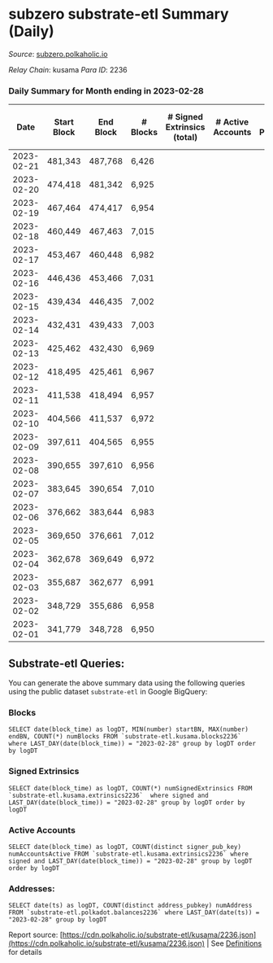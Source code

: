 # subzero substrate-etl Summary (Daily)

_Source_: [subzero.polkaholic.io](https://subzero.polkaholic.io)

*Relay Chain*: kusama
*Para ID*: 2236



### Daily Summary for Month ending in 2023-02-28


| Date | Start Block | End Block | # Blocks | # Signed Extrinsics (total) | # Active Accounts | # Passive | # New | # Addresses with Balances | # Events | # Transfers | # XCM Transfers In | # XCM Transfers Out |
| ---- | ----------- | --------- | -------- | --------------------------- | ----------------- | --------- | ----- | ------------------------- | -------- | ----------- | ------------------ | ------------------- |
| 2023-02-21 | 481,343 | 487,768 | 6,426  |  |  |  |  |  | 12,858 |   |   |   |
| 2023-02-20 | 474,418 | 481,342 | 6,925  |  |  |  |  | 9 | 13,857 |   |   |   |
| 2023-02-19 | 467,464 | 474,417 | 6,954  |  |  |  |  | 9 | 13,915 |   |   |   |
| 2023-02-18 | 460,449 | 467,463 | 7,015  |  |  |  |  | 9 | 14,037 |   |   |   |
| 2023-02-17 | 453,467 | 460,448 | 6,982  |  |  |  |  | 9 | 13,972 |   |   |   |
| 2023-02-16 | 446,436 | 453,466 | 7,031  |  |  |  |  | 9 | 14,065 |   |   |   |
| 2023-02-15 | 439,434 | 446,435 | 7,002  |  |  |  |  | 9 | 14,011 |   |   |   |
| 2023-02-14 | 432,431 | 439,433 | 7,003  |  |  |  |  | 9 | 14,013 |   |   |   |
| 2023-02-13 | 425,462 | 432,430 | 6,969  |  |  |  |  | 9 | 13,945 |   |   |   |
| 2023-02-12 | 418,495 | 425,461 | 6,967  |  |  |  |  | 9 | 13,941 |   |   |   |
| 2023-02-11 | 411,538 | 418,494 | 6,957  |  |  |  |  | 9 | 13,921 |   |   |   |
| 2023-02-10 | 404,566 | 411,537 | 6,972  |  |  |  |  | 9 | 13,951 |   |   |   |
| 2023-02-09 | 397,611 | 404,565 | 6,955  |  |  |  |  | 9 | 13,918 |   |   |   |
| 2023-02-08 | 390,655 | 397,610 | 6,956  |  |  |  |  | 9 | 13,918 |   |   |   |
| 2023-02-07 | 383,645 | 390,654 | 7,010  |  |  |  |  | 9 | 14,027 |   |   |   |
| 2023-02-06 | 376,662 | 383,644 | 6,983  |  |  |  |  | 9 | 13,973 |   |   |   |
| 2023-02-05 | 369,650 | 376,661 | 7,012  |  |  |  |  | 9 | 14,031 |   |   |   |
| 2023-02-04 | 362,678 | 369,649 | 6,972  |  |  |  |  | 9 | 13,951 |   |   |   |
| 2023-02-03 | 355,687 | 362,677 | 6,991  |  |  |  |  | 9 | 13,989 |   |   |   |
| 2023-02-02 | 348,729 | 355,686 | 6,958  |  |  |  |  | 9 | 13,924 |   |   |   |
| 2023-02-01 | 341,779 | 348,728 | 6,950  |  |  |  |  | 9 | 13,907 |   |   |   |

## Substrate-etl Queries:
You can generate the above summary data using the following queries using the public dataset `substrate-etl` in Google BigQuery:


### Blocks
```
SELECT date(block_time) as logDT, MIN(number) startBN, MAX(number) endBN, COUNT(*) numBlocks FROM `substrate-etl.kusama.blocks2236`  where LAST_DAY(date(block_time)) = "2023-02-28" group by logDT order by logDT
```


### Signed Extrinsics
```
SELECT date(block_time) as logDT, COUNT(*) numSignedExtrinsics FROM `substrate-etl.kusama.extrinsics2236`  where signed and LAST_DAY(date(block_time)) = "2023-02-28" group by logDT order by logDT
```


### Active Accounts
```
SELECT date(block_time) as logDT, COUNT(distinct signer_pub_key) numAccountsActive FROM `substrate-etl.kusama.extrinsics2236` where signed and LAST_DAY(date(block_time)) = "2023-02-28" group by logDT order by logDT
```


### Addresses:
```
SELECT date(ts) as logDT, COUNT(distinct address_pubkey) numAddress FROM `substrate-etl.polkadot.balances2236` where LAST_DAY(date(ts)) = "2023-02-28" group by logDT
```



Report source: [https://cdn.polkaholic.io/substrate-etl/kusama/2236.json](https://cdn.polkaholic.io/substrate-etl/kusama/2236.json) | See [Definitions](/DEFINITIONS.md) for details
